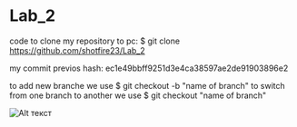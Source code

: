 
# Lab_2
code to clone my repository to pc: 
$ git clone https://github.com/shotfire23/Lab_2

my commit previos hash: ec1e49bbff9251d3e4ca38597ae2de91903896e2

to add new branche we use $ git checkout -b "name of branch"
to switch from one branch to another we use $ git checkout "name of branch"


 ![Alt текст](images/PicsArt_03-02-04.05.15.jpg)
